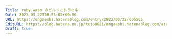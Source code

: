 ```yaml
---
Title: ruby.wasm のビルドにトライ中
Date: 2023-03-22T00:55:05+09:00
URL: https://ongaeshi.hatenablog.com/entry/2023/03/22/005505
EditURL: https://blog.hatena.ne.jp/tuto0621/ongaeshi.hatenablog.com/atom/entry/4207112889973658760
Draft: true
---
```


